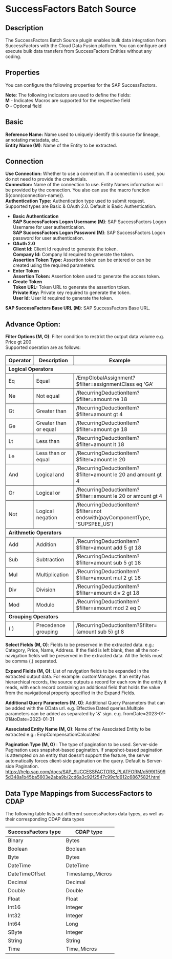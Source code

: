 # SuccessFactors Batch Source
## Description
The SuccessFactors Batch Source plugin enables bulk data integration from SuccessFactors with the Cloud Data Fusion
platform. You can configure and execute bulk data transfers from SuccessFactors Entities without any coding.

## Properties
You can configure the following properties for the SAP SuccessFactors.

**Note**: The following indicators are used to define the fields:  
**M** - Indicates Macros are supported for the respective field  
**O** - Optional field

## Basic
**Reference Name:** Name used to uniquely identify this source for lineage,
annotating metadata, etc.  
**Entity Name (M)**: Name of the Entity to be extracted.

## Connection
**Use Connection:** Whether to use a connection. If a connection is used, you do not need to provide the credentials.  
**Connection:** Name of the connection to use. Entity Names information will be provided by the connection.
You also can use the macro function ${conn(connection-name)}.  
**Authentication Type:** Authentication type used to submit request. Supported types are Basic & OAuth 2.0. Default is Basic Authentication.   
* **Basic Authentication**  
**SAP SuccessFactors Logon Username (M)**: SAP SuccessFactors Logon Username for user authentication.  
**SAP SuccessFactors Logon Password (M)**: SAP SuccessFactors Logon password for user authentication.  
* **OAuth 2.0**  
**Client Id:** Client Id required to generate the token.  
**Company Id:** Company Id required to generate the token.  
**Assertion Token Type:** Assertion token can be entered or can be created using the required parameters.  
* **Enter Token**  
**Assertion Token:** Assertion token used to generate the access token.  
* **Create Token**  
**Token URL:** Token URL to generate the assertion token.  
**Private Key:** Private key required to generate the token.  
**User Id:** User Id required to generate the token.  

**SAP SuccessFactors Base URL (M)**: SAP SuccessFactors Base URL.  


## Advance Option:

**Filter Options (M, O)**: Filter condition to restrict the output data volume e.g. Price gt 200  
Supported operation are as follows:
<table border="1" cellspacing="0" cellpadding="0" aria-label="Filter Query Option Operators">
<tbody>
<tr>
<th>Operator</th>
<th>Description</th>
<th>Example</th>
</tr>
<tr>
<td colspan="3"><b>Logical Operators</b></td>
</tr>
<tr>
<td>Eq</td>
<td>Equal</td>
<td>/EmpGlobalAssignment?$filter=assignmentClass eq 'GA'</td>
</tr>
<tr>
<td>Ne</td>
<td>Not equal</td>
<td>/RecurringDeductionItem?$filter=amount ne 18</td>
</tr>
<tr>
<td>Gt</td>
<td>Greater than</td>
<td>/RecurringDeductionItem?$filter=amount gt 4</td>
</tr>
<tr>
<td>Ge</td>
<td>Greater than or equal</td>
<td>/RecurringDeductionItem?$filter=amount ge 18</td>
</tr>
<tr>
<td>Lt</td>
<td>Less than</td>
<td>/RecurringDeductionItem?$filter=amount lt 18</td>
</tr>
<tr>
<td>Le</td>
<td>Less than or equal</td>
<td>/RecurringDeductionItem?$filter=amount le 20</td>
</tr>
<tr>
<td>And</td>
<td>Logical and</td>
<td>/RecurringDeductionItem?$filter=amount le 20 and amount gt 4</td>
</tr>
<tr>
<td>Or</td>
<td>Logical or</td>
<td>/RecurringDeductionItem?$filter=amount le 20 or amount gt 4</td>
</tr>
<tr>
<td>Not</td>
<td>Logical negation</td>
<td>/RecurringDeductionItem?$filter=not endswith(payComponentType, 'SUPSPEE_US')</td>
</tr>
<tr>
<td colspan="3"><b>Arithmetic Operators</b></td>
</tr>
<tr>
<td>Add</td>
<td>Addition</td>
<td>/RecurringDeductionItem?$filter=amount add 5 gt 18</td>
</tr>
<tr>
<td>Sub</td>
<td>Subtraction</td>
<td>/RecurringDeductionItem?$filter=amount sub 5 gt 18</td>
</tr>
<tr>
<td>Mul</td>
<td>Multiplication</td>
<td>/RecurringDeductionItem?$filter=amount mul 2 gt 18</td>
</tr>
<tr>
<td>Div</td>
<td>Division</td>
<td>/RecurringDeductionItem?$filter=amount div 2 gt 18</td>
</tr>
<tr>
<td>Mod</td>
<td>Modulo</td>
<td>/RecurringDeductionItem?$filter=amount mod 2 eq 0</td>
</tr>
<tr>
<td colspan="3"><b>Grouping Operators</b></td>
</tr>
<tr>
<td>( )</td>
<td>Precedence grouping</td>
<td>/RecurringDeductionItem?$filter=(amount sub 5) gt 8</td>
</tr>
</tbody>
</table>   


**Select Fields (M, O)**: Fields to be preserved in the extracted data. e.g.: Category, Price, Name, Address. If the 
field is left blank, then all the non-navigation fields will be preserved in the extracted data.
All the fields must be comma (,) separated.

**Expand Fields (M, O)**: List of navigation fields to be expanded in the extracted output data. 
For example: customManager. If an entity has hierarchical records, the source outputs a record for each row in the 
entity it reads, with each record containing an additional field that holds the value from the navigational property 
specified in the Expand Fields.

**Additional Query Parameters (M, O)**: Additional Query Parameters that can be added with the OData url. 
e.g. Effective Dated queries.Multiple parameters can be added as separated by '&' sign. 
e.g. fromDate=2023-01-01&toDate=2023-01-31

**Associated Entity Name (M, O)**: Name of the Associated Entity to be extracted
e.g.: EmpCompensationCalculated

**Pagination Type (M, O)** : The type of pagination to be used. 
Server-side Pagination uses snapshot-based pagination. If snapshot-based pagination is attempted on an entity that 
doesn’t support the feature, the server automatically forces client-side pagination on the query. Default is 
Server-side Pagination. 
https://help.sap.com/docs/SAP_SUCCESSFACTORS_PLATFORM/d599f15995d348a1b45ba5603e2aba9b/2cd6a3c92f2547c99cfd612c6867582f.html


Data Type Mappings from SuccessFactors to CDAP
----------
The following table lists out different successFactors data types, as well as their corresponding CDAP data types

| SuccessFactors type | CDAP type |
|----------------|---------------|
| Binary         | Bytes         |
| Boolean        | Boolean       |
| Byte           | Bytes         |
| DateTime       | DateTime      |
| DateTimeOffset | Timestamp_Micros|
| Decimal        | Decimal       |
| Double         | Double        |
| Float          | Float         |
| Int16          | Integer       |
| Int32          | Integer       |
| Int64          | Long          |
| SByte          | Integer       |
| String         | String        |
| Time           | Time_Micros   |
